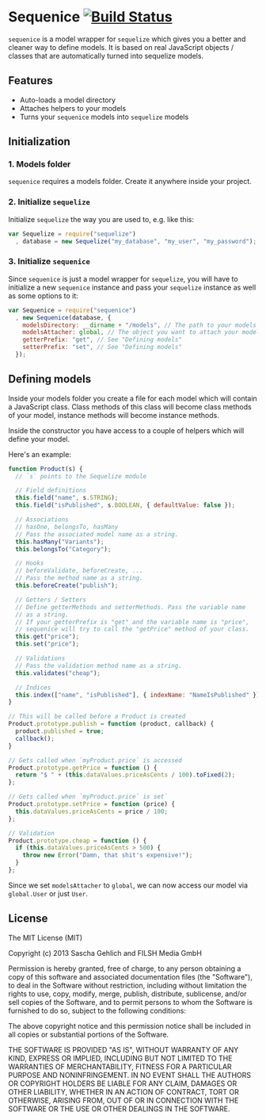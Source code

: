 # Sequenice [![Build Status](https://travis-ci.org/saschagehlich/sequenice.png?branch=master)](https://travis-ci.org/saschagehlich/sequenice)

`sequenice` is a model wrapper for `sequelize` which gives you a better and cleaner way to define models. It is based on real JavaScript objects / classes that are automatically turned into sequelize models.

## Features

* Auto-loads a model directory
* Attaches helpers to your models
* Turns your `sequenice` models into `sequelize` models

## Initialization

### 1. Models folder

`sequenice` requires a models folder. Create it anywhere inside your project.

### 2. Initialize `sequelize`

Initialize `sequelize` the way you are used to, e.g. like this:

```js
var Sequelize = require("sequelize")
  , database = new Sequelize("my_database", "my_user", "my_password");
```

### 3. Initialize `sequenice`

Since `sequenice` is just a model wrapper for `sequelize`, you will have to initialize a new `sequenice` instance and pass your `sequelize` instance as well as some options to it:

```js
var Sequenice = require("sequenice")
  , new Sequenice(database, {
    modelsDirectory: __dirname + "/models", // The path to your models folder
    modelsAttacher: global, // The object you want to attach your models to
    getterPrefix: "get", // See "Defining models"
    setterPrefix: "set", // See "Defining models"
  });
```

## Defining models

Inside your models folder you create a file for each model which will contain a JavaScript class. Class methods of this class will become class methods of your model, instance methods will become instance methods.

Inside the constructor you have access to a couple of helpers which will define your model.

Here's an example:

```js
function Product(s) {
  // `s` points to the Sequelize module

  // Field definitions
  this.field("name", s.STRING);
  this.field("isPublished", s.BOOLEAN, { defaultValue: false });

  // Associations
  // hasOne, belongsTo, hasMany
  // Pass the associated model name as a string.
  this.hasMany("Variants");
  this.belongsTo("Category");

  // Hooks
  // beforeValidate, beforeCreate, ...
  // Pass the method name as a string.
  this.beforeCreate("publish");

  // Getters / Setters
  // Define getterMethods and setterMethods. Pass the variable name
  // as a string.
  // If your getterPrefix is "get" and the variable name is "price",
  // sequenice will try to call the "getPrice" method of your class.
  this.get("price");
  this.set("price");

  // Validations
  // Pass the validation method name as a string.
  this.validates("cheap");

  // Indices
  this.index(["name", "isPublished"], { indexName: "NameIsPublished" });
}

// This will be called before a Product is created
Product.prototype.publish = function (product, callback) {
  product.published = true;
  callback();
}

// Gets called when `myProduct.price` is accessed
Product.prototype.getPrice = function () {
  return "$ " + (this.dataValues.priceAsCents / 100).toFixed(2);
};

// Gets called when `myProduct.price` is set`
Product.prototype.setPrice = function (price) {
  this.dataValues.priceAsCents = price / 100;
};

// Validation
Product.prototype.cheap = function () {
  if (this.dataValues.priceAsCents > 500) {
    throw new Error("Damn, that shit's expensive!");
  }
};
```

Since we set `modelsAttacher` to `global`, we can now access our model via `global.User` or just `User`.


## License

The MIT License (MIT)

Copyright (c) 2013 Sascha Gehlich and FILSH Media GmbH

Permission is hereby granted, free of charge, to any person obtaining a copy of this software and associated documentation files (the "Software"), to deal in the Software without restriction, including without limitation the rights to use, copy, modify, merge, publish, distribute, sublicense, and/or sell copies of the Software, and to permit persons to whom the Software is furnished to do so, subject to the following conditions:

The above copyright notice and this permission notice shall be included in all copies or substantial portions of the Software.

THE SOFTWARE IS PROVIDED "AS IS", WITHOUT WARRANTY OF ANY KIND, EXPRESS OR IMPLIED, INCLUDING BUT NOT LIMITED TO THE WARRANTIES OF MERCHANTABILITY, FITNESS FOR A PARTICULAR PURPOSE AND NONINFRINGEMENT. IN NO EVENT SHALL THE AUTHORS OR COPYRIGHT HOLDERS BE LIABLE FOR ANY CLAIM, DAMAGES OR OTHER LIABILITY, WHETHER IN AN ACTION OF CONTRACT, TORT OR OTHERWISE, ARISING FROM, OUT OF OR IN CONNECTION WITH THE SOFTWARE OR THE USE OR OTHER DEALINGS IN THE SOFTWARE.
